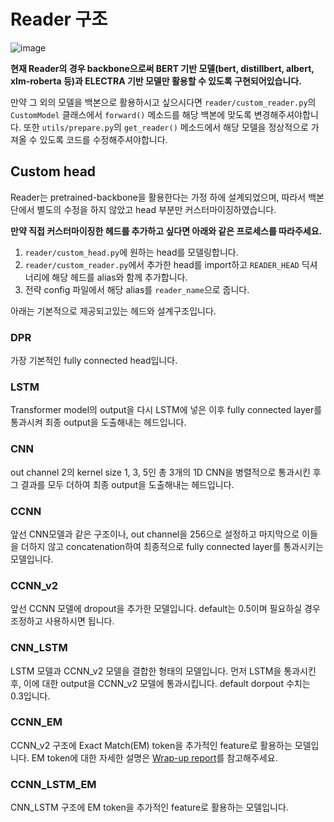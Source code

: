 # Reader 구조

![image](https://user-images.githubusercontent.com/40788624/120104436-59711780-c18f-11eb-81fa-9442bfeb14ff.png)

**현재 Reader의 경우 backbone으로써 BERT 기반 모델(bert, distillbert, albert, xlm-roberta 등)과 ELECTRA 기반 모델만 활용할 수 있도록 구현되어있습니다.**  
    
만약 그 외의 모델을 백본으로 활용하시고 싶으시다면 `reader/custom_reader.py`의 `CustomModel` 클래스에서 `forward()` 메소드를 해당 백본에 맞도록 변경해주셔야합니다. 또한 `utils/prepare.py`의 `get_reader()` 메소드에서 해당 모델을 정상적으로 가져올 수 있도록 코드를 수정해주셔야합니다.  

## Custom head
Reader는 pretrained-backbone을 활용한다는 가정 하에 설계되었으며, 따라서 백본 단에서 별도의 수정을 하지 않았고 head 부분만 커스터마이징하였습니다.  
  
**만약 직접 커스터마이징한 헤드를 추가하고 싶다면 아래와 같은 프로세스를 따라주세요.**
1. `reader/custom_head.py`에 원하는 head를 모델링합니다.
2. `reader/custom_reader.py`에서 추가한 head를 import하고 `READER_HEAD` 딕셔너리에 해당 헤드를 alias와 함께 추가합니다.
3. 전략 config 파일에서 해당 alias를 `reader_name`으로 줍니다.
  
아래는 기본적으로 제공되고있는 헤드와 설계구조입니다.

### DPR
가장 기본적인 fully connected head입니다.

### LSTM
Transformer model의 output을 다시 LSTM에 넣은 이후 fully connected layer를 통과시켜 최종 output을 도출해내는 헤드입니다.

### CNN
out channel 2의 kernel size 1, 3, 5인 총 3개의 1D CNN을 병렬적으로 통과시킨 후 그 결과를 모두 더하여 최종 output을 도출해내는 헤드입니다.

### CCNN
앞선 CNN모델과 같은 구조이나, out channel을 256으로 설정하고 마지막으로 이들을 더하지 않고 concatenation하여 최종적으로 fully connected layer를 통과시키는 모델입니다.

### CCNN_v2
앞선 CCNN 모델에 dropout을 추가한 모델입니다. default는 0.5이며 필요하실 경우 조정하고 사용하시면 됩니다.

### CNN_LSTM
LSTM 모델과 CCNN_v2 모델을 결합한 형태의 모델입니다.
먼저 LSTM을 통과시킨 후, 이에 대한 output을 CCNN_v2 모델에 통과시킵니다. default dorpout 수치는 0.3입니다.  

### CCNN_EM
CCNN_v2 구조에 Exact Match(EM) token을 추가적인 feature로 활용하는 모델입니다. EM token에 대한 자세한 설명은 [Wrap-up report](https://hackmd.io/@9NfvP9AZQL2Psilxs3oNBA/SyH-EkVt_)를 참고해주세요.

### CCNN_LSTM_EM
CNN_LSTM 구조에 EM token을 추가적인 feature로 활용하는 모델입니다.  
